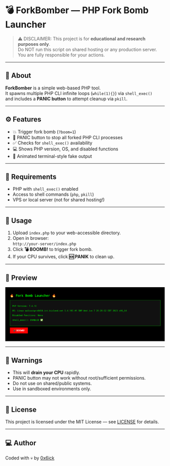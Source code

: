 # 💣 ForkBomber — PHP Fork Bomb Launcher

> ⚠️ DISCLAIMER: This project is for **educational and research purposes only**.  
> Do NOT run this script on shared hosting or any production server.  
> You are fully responsible for your actions.

---

## 🧠 About

**ForkBomber** is a simple web-based PHP tool.  
It spawns multiple PHP CLI infinite loops (`while(1){}`) via `shell_exec()`  
and includes a **PANIC button** to attempt cleanup via `pkill`.

---

## ⚙️ Features

- 💥 Trigger fork bomb (`?boom=1`)
- 🧹 PANIC button to stop all forked PHP CLI processes
- ✅ Checks for `shell_exec()` availability
- 💻 Shows PHP version, OS, and disabled functions
- 🔁 Animated terminal-style fake output

---

## 🔐 Requirements

- PHP with `shell_exec()` enabled
- Access to shell commands (`php`, `pkill`)
- VPS or local server (not for shared hosting!)

---

## 🚀 Usage

1. Upload `index.php` to your web-accessible directory.
2. Open in browser:  
   `http://your-server/index.php`
3. Click **💣 BOOMB!** to trigger fork bomb.
4. If your CPU survives, click **🆘 PANIK** to clean up.

---

## 📸 Preview

![screenshot](assets/bomb.png)

---

## 📛 Warnings

- This will **drain your CPU** rapidly.
- PANIC button may not work without root/sufficient permissions.
- Do not use on shared/public systems.
- Use in sandboxed environments only.

---

## 📄 License

This project is licensed under the MIT License — see [LICENSE](LICENSE) for details.

---

## 💻 Author

Coded with 💀 by [0x6ick](https://github.com/6ickzone)
